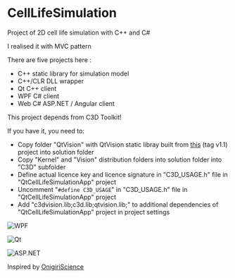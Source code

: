 # CellLifeSimulation

Project of 2D cell life simulation with C++ and C#

I realised it with MVC pattern

There are five projects here :

- C++ static library for simulation model
- C++/CLR DLL wrapper
- Qt C++ client
- WPF C# client
- Web C# ASP.NET / Angular client

This project depends from C3D Toolkit!

If you have it, you need to:

- Copy folder "QtVision" with QtVision static libray built from [this](https://github.com/maxchistt/QtVision-Static-Class-Library) (tag v1.1) project into solution folder
- Copy "Kernel" and "Vision" distribution folders into solution folder into "C3D" subfolder
- Define actual licence key and licence signature in "C3D_USAGE.h" file in "QtCellLifeSimulationApp" project
- Uncomment "`#define C3D_USAGE`" in "C3D_USAGE.h" file in "QtCellLifeSimulationApp" project
- Add "c3dvision.lib;c3d.lib;qtvision.lib;" to additional dependencies of "QtCellLifeSimulationApp" project in project settings

![WPF](https://i.postimg.cc/YCcTkCyb/image.png)

![Qt](https://i.postimg.cc/DZcR4smk/image.png)

![ASP.NET](https://i.postimg.cc/R0vbwhtc/image.png)

Inspired by [OnigiriScience](https://www.youtube.com/c/OnigiriScience)
